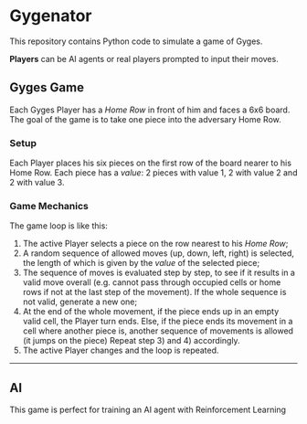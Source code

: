 # Gygenator
This repository contains Python code to simulate a game of Gyges.

**Players** can be AI agents or real players prompted to input their moves.

## Gyges Game
Each Gyges Player has a *Home Row* in front of him and faces a 6x6 board.
The goal of the game is to take one piece into the adversary Home Row.

### Setup
Each Player places his six pieces on the first row of the board nearer to his Home Row. Each piece has a *value*: 2 pieces with value 1, 2 with value 2 and 2 with value 3.

### Game Mechanics
The game loop is like this:
1) The active Player selects a piece on the row nearest to his *Home Row*;
2) A random sequence of allowed moves (up, down, left, right) is selected, the length of which is given by the *value* of the selected piece;
3) The sequence of moves is evaluated step by step, to see if it results in a valid move overall (e.g. cannot pass through occupied cells or home rows if not at the last step of the movement). If the whole sequence is not valid, generate a new one;
4) At the end of the whole movement, if the piece ends up in an empty valid cell, the Player turn ends. Else, if the piece ends its movement in a cell where another piece is, another sequence of movements is allowed (it jumps on the piece) Repeat step 3) and 4) accordingly.
5) The active Player changes and the loop is repeated.

---
## AI
This game is perfect for training an AI agent with Reinforcement Learning


